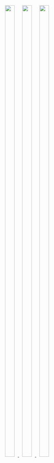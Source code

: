 <div align="center">
  <a href="https://git.io/streak-stats">
     <img src="https://github-readme-streak-stats.herokuapp.com/?user=65787978&theme=gotham&hide_border=false" style="width: 60%; max-width: 50px; height: auto;" />
  </a>
  <a href="https://github.com/anuraghazra/github-readme-stats">
    <img src="https://github-readme-stats.vercel.app/api?username=65787978&theme=gotham&show_icons=true&hide_border=false&count_private=true" style="width: 60%; max-width: 50px; height: auto;" />
  </a>
  <a href="https://github.com/anuraghazra/github-readme-stats">
    <img src="https://github-readme-stats.vercel.app/api/top-langs/?username=65787978&theme=gotham&show_icons=true&hide_border=false&layout=compact" style="width: 60%; max-width: 50px; height: auto;" />
  </a>
</div>
